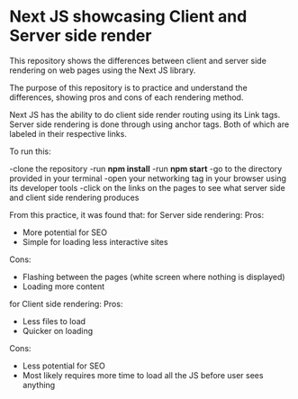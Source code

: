 <h1>Next JS showcasing Client and Server side render</h1>

This repository shows the differences between client and server side rendering on web pages using the Next JS library.

The purpose of this repository is to practice and understand the differences, showing pros and cons of each rendering method.

Next JS has the ability to do client side render routing using its Link tags. Server side rendering is done through using anchor tags.
Both of which are labeled in their respective links.

To run this:

-clone the repository
-run <strong>npm install</strong>
-run <strong>npm start</strong>
-go to the directory provided in your terminal
-open your networking tag in your browser using its developer tools
-click on the links on the pages to see what server side and client side rendering produces

From this practice, it was found that:
for Server side rendering:
Pros:
- More potential for SEO
- Simple for loading less interactive sites

Cons:
- Flashing between the pages (white screen where nothing is displayed)
- Loading more content

for Client side rendering:
Pros:
- Less files to load
- Quicker on loading

Cons:
- Less potential for SEO
- Most likely requires more time to load all the JS before user sees anything
